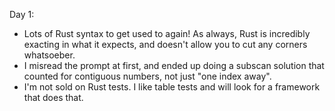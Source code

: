 Day 1:
- Lots of Rust syntax to get used to again! As always, Rust is incredibly exacting in what it expects, and doesn't allow you to cut any corners whatsoeber.
- I misread the prompt at first, and ended up doing a subscan solution that counted for contiguous numbers, not just "one index away".
- I'm not sold on Rust tests. I like table tests and will look for a framework that does that.